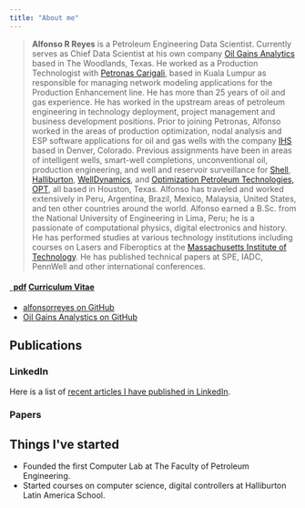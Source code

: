```yaml
---
title: "About me"
---
```



>**Alfonso R Reyes** is a Petroleum Engineering Data Scientist. Currently serves as Chief Data Scientist at his own company [Oil Gains Analytics](http://oilgainsanalytics.com) based in The Woodlands, Texas. He worked as a Production Technologist with [Petronas Carigali](https://www.petronas.com/), based in Kuala Lumpur as responsible for managing network modeling applications for the Production Enhancement line. He has more than 25 years of oil and gas experience. He has worked in the upstream areas of petroleum engineering in technology deployment, project management and business development positions. Prior to joining Petronas, Alfonso worked in the areas of production optimization, nodal analysis and ESP software applications for oil and gas wells with the company [IHS](https://ihsmarkit.com/index.html) based in Denver, Colorado. Previous assignments have been in areas of intelligent wells, smart-well completions, unconventional oil, production engineering, and well and reservoir surveillance for [Shell](https://www.shell.com/), [Halliburton](https://www.halliburton.com/en-US/default.html), [WellDynamics](https://www.halliburton.com/en-US/ps/well-dynamics/well-completions/intelligent-completions/default.html), and [Optimization Petroleum Technologies, OPT](https://www.landmark.solutions/DecisionSpace-Production-Engineering), all based in Houston, Texas. Alfonso has traveled and worked extensively in Peru, Argentina, Brazil, Mexico, Malaysia, United States, and ten other countries around the world. Alfonso earned a B.Sc. from the National University of Engineering in Lima, Peru; he is a passionate of computational physics, digital electronics and history. He has performed studies at various technology institutions including courses on Lasers and Fiberoptics at the [Massachusetts Institute of Technology](http://www.mit.edu/). He has published technical papers at SPE, IADC, PennWell and other international conferences.



<h4><a href="https://github.com/robjhyndman/CV/raw/master/RobHyndmanCV.pdf" class="badge badge-small"><i class="fa fa-file-pdf-o"></i>&nbsp;&nbsp;pdf</a> <a href="https://github.com/robjhyndman/CV/raw/master/RobHyndmanCV.pdf">Curriculum Vitae</a> &nbsp; </h4>


<ul class="fa-ul">
  <li><a href="https://github.com/alfonsorreyes"><i class="fa-li fa fa-github-alt" style="padding-top:3px;"></i>alfonsorreyes on GitHub</a></li>
    <li><a href="https://github.com/f0nzie"><i class="fa-li fa fa-github-alt" style="padding-top:3px;"></i>Oil Gains Analystics on GitHub</a></li>
</ul>



## Publications

### LinkedIn
Here is a list of [recent articles I have published in LinkedIn](/in-linkedin/).


### Papers


## Things I've started

  * Founded the first Computer Lab at The Faculty of Petroleum Engineering.
  * Started courses on computer science, digital controllers at Halliburton Latin America School.


